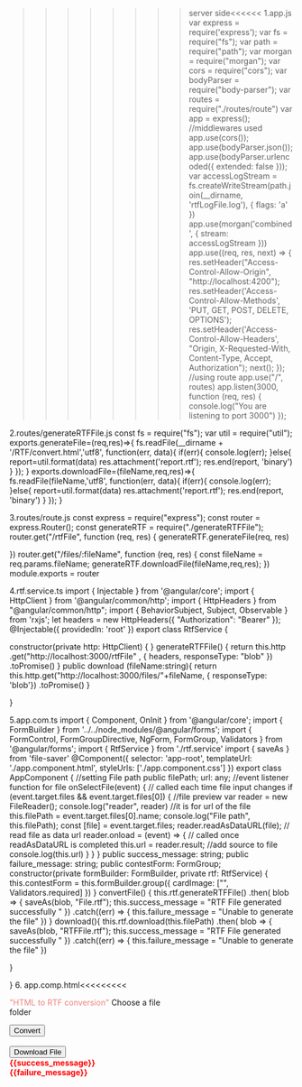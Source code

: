 >>>>>>>>server side<<<<<<
1.app.js
var express = require('express');
var fs = require("fs");
var path = require("path");
var morgan = require("morgan");
var cors = require("cors");
var bodyParser = require("body-parser");
var routes = require("./routes/route")
var app = express();
//middlewares used 
app.use(cors());
app.use(bodyParser.json());
app.use(bodyParser.urlencoded({ extended: false }));
var accessLogStream = fs.createWriteStream(path.join(__dirname, 'rtfLogFile.log'), { flags: 'a' })
app.use(morgan('combined', { stream: accessLogStream }))
app.use((req, res, next) => {
  res.setHeader("Access-Control-Allow-Origin", "http://localhost:4200");
  res.setHeader('Access-Control-Allow-Methods', 'PUT, GET, POST, DELETE, OPTIONS');
  res.setHeader('Access-Control-Allow-Headers', "Origin, X-Requested-With, Content-Type, Accept, Authorization");
  next();
});
//using route
app.use("/", routes)
app.listen(3000, function (req, res) {
  console.log("You are listening to port 3000")
});

2.routes/generateRTFFile.js
const fs = require("fs");
var util = require("util");
exports.generateFile=(req,res)=>{
    fs.readFile(__dirname + '/RTF/convert.html','utf8', function(err, data){
         if(err){
             console.log(err);
         }else{
            report=util.format(data)
            res.attachment('report.rtf');
            res.end(report, 'binary')
         }
      });
 }
 exports.downloadFile=(fileName,req,res)=>{
      fs.readFile(fileName,'utf8', function(err, data){
        if(err){
            console.log(err);
        }else{
           report=util.format(data)
           res.attachment('report.rtf');
           res.end(report, 'binary')
        }
     });
 }

3.routes/route.js
const express = require("express");
const router = express.Router();
const generateRTF = require("./generateRTFFile");
router.get("/rtfFile", function (req, res) {
    generateRTF.generateFile(req, res)

})
router.get("/files/:fileName", function (req, res) {
    const fileName = req.params.fileName;
    generateRTF.downloadFile(fileName,req,res);
})
module.exports = router

4.rtf.service.ts
import { Injectable } from '@angular/core';
import { HttpClient } from '@angular/common/http';
import { HttpHeaders } from "@angular/common/http";
import { BehaviorSubject, Subject, Observable } from 'rxjs';
let headers = new HttpHeaders({
  "Authorization": "Bearer"
});
@Injectable({
  providedIn: 'root'
})
export class RtfService {

  constructor(private http: HttpClient) { }
  generateRTFFile() {
    return this.http
      .get("http://localhost:3000/rtfFile" , { headers, responseType: "blob" })
      .toPromise()
  }
  public download (fileName:string){
    return this.http.get("http://localhost:3000/files/"+fileName, { responseType: 'blob'})
    .toPromise()
  }
 

}

5.app.com.ts
import { Component, OnInit } from '@angular/core';
import { FormBuilder } from '../../node_modules/@angular/forms';
import { FormControl, FormGroupDirective, NgForm, FormGroup, Validators } from '@angular/forms';
import { RtfService } from './rtf.service'
import { saveAs } from 'file-saver'
@Component({
  selector: 'app-root',
  templateUrl: './app.component.html',
  styleUrls: ['./app.component.css']
})
export class AppComponent {
  //setting File path
  public filePath;
  url: any;
  //event listener function for file
  onSelectFile(event) { // called each time file input changes
    if (event.target.files && event.target.files[0]) {
      //file preview
      var reader = new FileReader();
      console.log("reader", reader)
      //it is for url of the file
      this.filePath = event.target.files[0].name;
      console.log("File path", this.filePath);
      const [file] = event.target.files;
      reader.readAsDataURL(file); // read file as data url
      reader.onload = (event) => { // called once readAsDataURL is completed
      this.url = reader.result; //add source to file
      console.log(this.url)
      }
    }
  }
  public success_message: string;
  public failure_message: string;
  public contestForm: FormGroup;
  constructor(private formBuilder: FormBuilder, private rtf: RtfService) {
    this.contestForm = this.formBuilder.group({
      cardImage: ["", Validators.required]
    })
  }
  convertFile() {
    this.rtf.generateRTFFile()
      .then(
        blob => {
          saveAs(blob, "File.rtf");
          this.success_message = "RTF File generated successfully "
        })
      .catch((err) => {
        this.failure_message = "Unable to generate the file"
      })
  }
  download(){
    this.rtf.download(this.filePath)
   .then(
        blob => {
        saveAs(blob, "RTFFile.rtf");
        this.success_message = "RTF File generated successfully "
      })
      .catch((err) => {
        this.failure_message = "Unable to generate the file"
      })
 
  }

}
6.
app.comp.html<<<<<<<<<
<div class="container">
  <div class="row">
    <div class="col-md-5">
      <mat-card class="example-card">
        <mat-card-header>
          <mat-card-title><span style="color:LightCoral ">"HTML to RTF conversion"</span></mat-card-title>
          <mat-card-subtitle>Choose a file</mat-card-subtitle>
        </mat-card-header>
        <form [formGroup]="contestForm">
          <!--file upload using angular -->
          <mat-form-field>
            <ngx-mat-file-input placeholder="Upload HTML File" (change)="onSelectFile($event)" required
              formControlName="cardImage"></ngx-mat-file-input>
            <mat-icon matSuffix>folder</mat-icon>
          </mat-form-field>
        </form>
        <mat-card-actions>
          <button type="submit" class="btn btn-primary btn-md" (click)="convertFile()">Convert</button><br><br>
          <button type="submit" class="btn btn-primary btn-md" (click)="download()">Download File</button>
          <div *ngIf="success_message">
            <span style="color:red"><b>{{success_message}}</b></span>
          </div>
          <div *ngIf="failure_message">
            <span style="color:red"><b>{{failure_message}}</b></span>
          </div>
        </mat-card-actions>
      </mat-card>
    </div>
  </div>

